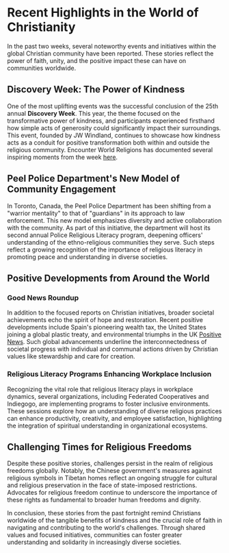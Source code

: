 # Recent Highlights in the World of Christianity

In the past two weeks, several noteworthy events and initiatives within the global Christian community have been reported. These stories reflect the power of faith, unity, and the positive impact these can have on communities worldwide.

## Discovery Week: The Power of Kindness

One of the most uplifting events was the successful conclusion of the 25th annual **Discovery Week**. This year, the theme focused on the transformative power of kindness, and participants experienced firsthand how simple acts of generosity could significantly impact their surroundings. This event, founded by JW Windland, continues to showcase how kindness acts as a conduit for positive transformation both within and outside the religious community. Encounter World Religions has documented several inspiring moments from the week [here](https://mailchi.mp/worldreligions/power-of-kindness).

## Peel Police Department's New Model of Community Engagement

In Toronto, Canada, the Peel Police Department has been shifting from a "warrior mentality" to that of "guardians" in its approach to law enforcement. This new model emphasizes diversity and active collaboration with the community. As part of this initiative, the department will host its second annual Police Religious Literacy program, deepening officers' understanding of the ethno-religious communities they serve. Such steps reflect a growing recognition of the importance of religious literacy in promoting peace and understanding in diverse societies.

## Positive Developments from Around the World

### Good News Roundup
In addition to the focused reports on Christian initiatives, broader societal achievements echo the spirit of hope and restoration. Recent positive developments include Spain's pioneering wealth tax, the United States joining a global plastic treaty, and environmental triumphs in the UK [Positive News](https://www.positive.news/society/good-news-stories-from-week-34-of-2024/). Such global advancements underline the interconnectedness of societal progress with individual and communal actions driven by Christian values like stewardship and care for creation.

### Religious Literacy Programs Enhancing Workplace Inclusion

Recognizing the vital role that religious literacy plays in workplace dynamics, several organizations, including Federated Cooperatives and Indiegogo, are implementing programs to foster inclusive environments. These sessions explore how an understanding of diverse religious practices can enhance productivity, creativity, and employee satisfaction, highlighting the integration of spiritual understanding in organizational ecosystems.

## Challenging Times for Religious Freedoms

Despite these positive stories, challenges persist in the realm of religious freedoms globally. Notably, the Chinese government's measures against religious symbols in Tibetan homes reflect an ongoing struggle for cultural and religious preservation in the face of state-imposed restrictions. Advocates for religious freedom continue to underscore the importance of these rights as fundamental to broader human freedoms and dignity.

In conclusion, these stories from the past fortnight remind Christians worldwide of the tangible benefits of kindness and the crucial role of faith in navigating and contributing to the world's challenges. Through shared values and focused initiatives, communities can foster greater understanding and solidarity in increasingly diverse societies.